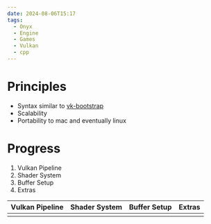 ```yaml
---
date: 2024-08-06T15:17
tags:
  - Onyx
  - Engine
  - Games
  - Vulkan
  - cpp
---
```

# Principles
- Syntax similar to [vk-bootstrap](https://github.com/charles-lunarg/vk-bootstrap/)
- Scalability
- Portability to mac and eventually linux

# Progress
1. Vulkan Pipeline
2. Shader System
3. Buffer Setup
4. Extras

| Vulkan Pipeline | Shader System | Buffer Setup | Extras |
| :-------------: | :-----------: | :----------: | :----: |
|                 |               |              |        |
